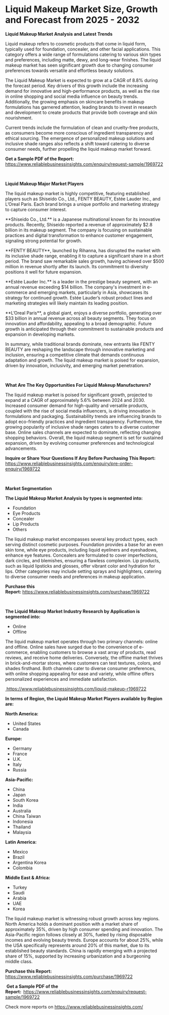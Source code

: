 <p><h1>Liquid Makeup Market Size, Growth and Forecast from 2025 - 2032</h1></p><p><strong>Liquid Makeup Market Analysis and Latest Trends</strong></p>
<p><p>Liquid makeup refers to cosmetic products that come in liquid form, typically used for foundation, concealer, and other facial applications. This category offers a wide range of formulations catering to various skin types and preferences, including matte, dewy, and long-wear finishes. The liquid makeup market has seen significant growth due to changing consumer preferences towards versatile and effortless beauty solutions.</p><p>The Liquid Makeup Market is expected to grow at a CAGR of 8.8% during the forecast period. Key drivers of this growth include the increasing demand for innovative and high-performance products, as well as the rise in online shopping and social media influence on beauty trends. Additionally, the growing emphasis on skincare benefits in makeup formulations has garnered attention, leading brands to invest in research and development to create products that provide both coverage and skin nourishment.</p><p>Current trends include the formulation of clean and cruelty-free products, as consumers become more conscious of ingredient transparency and ethical sourcing. The emergence of personalized makeup solutions and inclusive shade ranges also reflects a shift toward catering to diverse consumer needs, further propelling the liquid makeup market forward.</p></p>
<p><strong>Get a Sample PDF of the Report:&nbsp;</strong> <a href="https://www.reliablebusinessinsights.com/enquiry/request-sample/1969722?utm_campaign=2214&utm_medium=2&utm_source=Github&utm_content=ia&utm_term=08022025&utm_id=liquid-makeup">https://www.reliablebusinessinsights.com/enquiry/request-sample/1969722</a></p>
<p>&nbsp;</p>
<p><strong>Liquid Makeup Major Market Players</strong></p>
<p><p>The liquid makeup market is highly competitive, featuring established players such as Shiseido Co., Ltd., FENTY BEAUTY, Estée Lauder Inc., and L’Oreal Paris. Each brand brings a unique portfolio and marketing strategy to capture consumer interest.</p><p>**Shiseido Co., Ltd.** is a Japanese multinational known for its innovative products. Recently, Shiseido reported a revenue of approximately $2.8 billion in its makeup segment. The company is focusing on sustainable practices and digital transformation to enhance customer engagement, signaling strong potential for growth.</p><p>**FENTY BEAUTY**, launched by Rihanna, has disrupted the market with its inclusive shade range, enabling it to capture a significant share in a short period. The brand saw remarkable sales growth, having achieved over $500 million in revenue shortly after its launch. Its commitment to diversity positions it well for future expansion.</p><p>**Estée Lauder Inc.** is a leader in the prestige beauty segment, with an annual revenue exceeding $14 billion. The company's investment in e-commerce and emerging markets, particularly in Asia, showcases its strategy for continued growth. Estée Lauder’s robust product lines and marketing strategies will likely maintain its leading position.</p><p>**L’Oreal Paris**, a global giant, enjoys a diverse portfolio, generating over $33 billion in annual revenue across all beauty segments. They focus on innovation and affordability, appealing to a broad demographic. Future growth is anticipated through their commitment to sustainable products and expansion in developing markets.</p><p>In summary, while traditional brands dominate, new entrants like FENTY BEAUTY are reshaping the landscape through innovative marketing and inclusion, ensuring a competitive climate that demands continuous adaptation and growth. The liquid makeup market is poised for expansion, driven by innovation, inclusivity, and emerging market penetration.</p></p>
<p>&nbsp;</p>
<p><strong>What Are The Key Opportunities For Liquid Makeup Manufacturers?</strong></p>
<p><p>The liquid makeup market is poised for significant growth, projected to expand at a CAGR of approximately 5.6% between 2024 and 2030. Increased consumer demand for high-quality and versatile products, coupled with the rise of social media influencers, is driving innovation in formulations and packaging. Sustainability trends are influencing brands to adopt eco-friendly practices and ingredient transparency. Furthermore, the growing popularity of inclusive shade ranges caters to a diverse customer base. Online sales channels are expected to dominate, reflecting changing shopping behaviors. Overall, the liquid makeup segment is set for sustained expansion, driven by evolving consumer preferences and technological advancements.</p></p>
<p><strong>Inquire or Share Your Questions If Any Before Purchasing This Report:</strong> <a href="https://www.reliablebusinessinsights.com/enquiry/pre-order-enquiry/1969722?utm_campaign=2214&utm_medium=2&utm_source=Github&utm_content=ia&utm_term=08022025&utm_id=liquid-makeup">https://www.reliablebusinessinsights.com/enquiry/pre-order-enquiry/1969722</a></p>
<p>&nbsp;</p>
<p><strong>Market Segmentation</strong></p>
<p><strong>The Liquid Makeup Market Analysis by types is segmented into:</strong></p>
<p><ul><li>Foundation</li><li>Eye Products</li><li>Concealer</li><li>Lip Products</li><li>Others</li></ul></p>
<p><p>The liquid makeup market encompasses several key product types, each serving distinct cosmetic purposes. Foundation provides a base for an even skin tone, while eye products, including liquid eyeliners and eyeshadows, enhance eye features. Concealers are formulated to cover imperfections, dark circles, and blemishes, ensuring a flawless complexion. Lip products, such as liquid lipsticks and glosses, offer vibrant color and hydration for lips. Other categories may include setting sprays and highlighters, catering to diverse consumer needs and preferences in makeup application.</p></p>
<p><strong>Purchase this Report:&nbsp;</strong><a href="https://www.reliablebusinessinsights.com/purchase/1969722?utm_campaign=2214&utm_medium=2&utm_source=Github&utm_content=ia&utm_term=08022025&utm_id=liquid-makeup">https://www.reliablebusinessinsights.com/purchase/1969722</a></p>
<p>&nbsp;</p>
<p><strong>The Liquid Makeup Market Industry Research by Application is segmented into:</strong></p>
<p><ul><li>Online</li><li>Offline</li></ul></p>
<p><p>The liquid makeup market operates through two primary channels: online and offline. Online sales have surged due to the convenience of e-commerce, enabling customers to browse a vast array of products, read reviews, and receive home deliveries. Conversely, the offline market thrives in brick-and-mortar stores, where customers can test textures, colors, and shades firsthand. Both channels cater to diverse consumer preferences, with online shopping appealing for ease and variety, while offline offers personalized experiences and immediate satisfaction.</p></p>
<p><a href="https://www.reliablebusinessinsights.com/liquid-makeup-r1969722?utm_campaign=2214&utm_medium=2&utm_source=Github&utm_content=ia&utm_term=08022025&utm_id=liquid-makeup">&nbsp;https://www.reliablebusinessinsights.com/liquid-makeup-r1969722</a></p>
<p><strong>In terms of Region, the Liquid Makeup Market Players available by Region are:</strong></p>
<p>
    <p> <strong> North America: </strong>
        <ul>
            <li>United States</li>
            <li>Canada</li>
        </ul>
        </p> 
    <p> <strong> Europe: </strong>
        <ul>
            <li>Germany</li>
            <li>France</li>
            <li>U.K.</li>
            <li>Italy</li>
            <li>Russia</li>
        </ul>
        </p> 
    <p> <strong> Asia-Pacific: </strong>
        <ul>
            <li>China</li>
            <li>Japan</li>
            <li>South Korea</li>
            <li>India</li>
            <li>Australia</li>
            <li>China Taiwan</li>
            <li>Indonesia</li>
            <li>Thailand</li>
            <li>Malaysia</li>
        </ul>
        </p> 
    <p> <strong> Latin America: </strong>
        <ul>
            <li>Mexico</li>
            <li>Brazil</li>
            <li>Argentina Korea</li>
            <li>Colombia</li>
        </ul>
        </p> 
    <p> <strong> Middle East & Africa: </strong>
        <ul>
            <li>Turkey</li>
            <li>Saudi</li>
            <li>Arabia</li>
            <li>UAE</li>
            <li>Korea</li>
        </ul>
    </p>
    </p>
<p><p>The liquid makeup market is witnessing robust growth across key regions. North America holds a dominant position with a market share of approximately 35%, driven by high consumer spending and innovation. The Asia-Pacific region follows closely at 30%, fueled by rising disposable incomes and evolving beauty trends. Europe accounts for about 25%, while the USA specifically represents around 20% of this market, due to its established beauty standards. China is rapidly emerging with a projected share of 15%, supported by increasing urbanization and a burgeoning middle class.</p></p>
<p><strong>Purchase this Report: </strong><a href="https://www.reliablebusinessinsights.com/purchase/1969722?utm_campaign=2214&utm_medium=2&utm_source=Github&utm_content=ia&utm_term=08022025&utm_id=liquid-makeup">https://www.reliablebusinessinsights.com/purchase/1969722</a></p>
<p>&nbsp;<strong>Get a Sample PDF of the Report:&nbsp;&nbsp;</strong><a href="https://www.reliablebusinessinsights.com/enquiry/request-sample/1969722?utm_campaign=2214&utm_medium=2&utm_source=Github&utm_content=ia&utm_term=08022025&utm_id=liquid-makeup">https://www.reliablebusinessinsights.com/enquiry/request-sample/1969722</a></p>
<p><strong></strong></p>
<p>Check more reports on <a href="https://www.reliablebusinessinsights.com/?utm_campaign=2214&utm_medium=2&utm_source=Github&utm_content=ia&utm_term=08022025&utm_id=liquid-makeup">https://www.reliablebusinessinsights.com/</a></p>